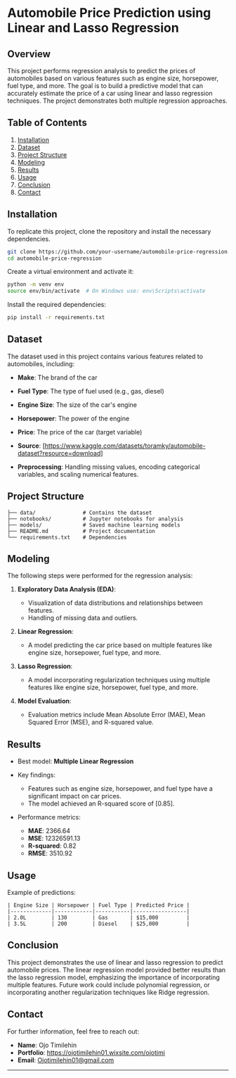# Automobile Price Prediction using Linear and Lasso Regression

## Overview
This project performs regression analysis to predict the prices of automobiles based on various features such as engine size, horsepower, fuel type, and more. The goal is to build a predictive model that can accurately estimate the price of a car using linear and lasso regression techniques. The project demonstrates both multiple regression approaches.

## Table of Contents
1. [Installation](#installation)
2. [Dataset](#dataset)
3. [Project Structure](#project-structure)
4. [Modeling](#modeling)
5. [Results](#results)
6. [Usage](#usage)
7. [Conclusion](#conclusion)
8. [Contact](#contact)

## Installation
To replicate this project, clone the repository and install the necessary dependencies.

```bash
git clone https://github.com/your-username/automobile-price-regression.git
cd automobile-price-regression
```

Create a virtual environment and activate it:
```bash
python -m venv env
source env/bin/activate  # On Windows use: env\Scripts\activate
```

Install the required dependencies:
```bash
pip install -r requirements.txt
```

## Dataset
The dataset used in this project contains various features related to automobiles, including:
- **Make**: The brand of the car
- **Fuel Type**: The type of fuel used (e.g., gas, diesel)
- **Engine Size**: The size of the car's engine
- **Horsepower**: The power of the engine
- **Price**: The price of the car (target variable)

- **Source**: [https://www.kaggle.com/datasets/toramky/automobile-dataset?resource=download]
- **Preprocessing**: Handling missing values, encoding categorical variables, and scaling numerical features.

## Project Structure
```
├── data/               # Contains the dataset
├── notebooks/          # Jupyter notebooks for analysis
├── models/             # Saved machine learning models
├── README.md           # Project documentation
└── requirements.txt    # Dependencies
```

## Modeling
The following steps were performed for the regression analysis:

1. **Exploratory Data Analysis (EDA)**: 
    - Visualization of data distributions and relationships between features.
    - Handling of missing data and outliers.

2. **Linear Regression**:
    - A model predicting the car price based on multiple features like engine size, horsepower, fuel type, and more.

3. **Lasso Regression**:
    - A model incorporating regularization techniques using multiple features like engine size, horsepower, fuel type, and more.

4. **Model Evaluation**:
    - Evaluation metrics include Mean Absolute Error (MAE), Mean Squared Error (MSE), and R-squared value.

## Results
- Best model: **Multiple Linear Regression**
- Key findings:
    - Features such as engine size, horsepower, and fuel type have a significant impact on car prices.
    - The model achieved an R-squared score of [0.85].

- Performance metrics:
    - **MAE**: 2366.64
    - **MSE**: 12326591.13
    - **R-squared**: 0.82
    - **RMSE**: 3510.92


## Usage

Example of predictions:
```
| Engine Size | Horsepower | Fuel Type | Predicted Price |
|-------------|------------|-----------|-----------------|
| 2.0L        | 130        | Gas       | $15,000         |
| 3.5L        | 200        | Diesel    | $25,000         |
```

## Conclusion
This project demonstrates the use of linear and lasso regression to predict automobile prices. The linear regression model provided better results than the lasso regression model, emphasizing the importance of incorporating multiple features. Future work could include polynomial regression, or incorporating another regularization techniques like Ridge regression.

## Contact
For further information, feel free to reach out:
- **Name**: Ojo Timilehin
- **Portfolio**: https://ojotimilehin01.wixsite.com/ojotimi
- **Email**: Ojotimilehin01@gmail.com

---

